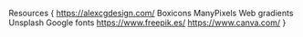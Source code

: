 Resources {
    https://alexcgdesign.com/
    Boxicons
    ManyPixels
    Web gradients
    Unsplash
    Google fonts
    https://www.freepik.es/
    https://www.canva.com/
}
